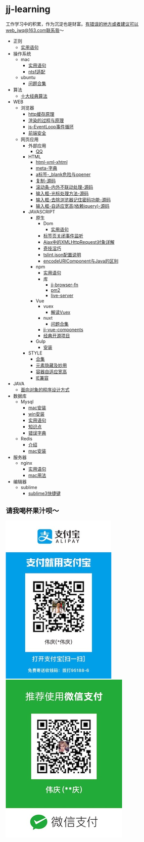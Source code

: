 # jj-learning
工作学习中的积累，作为沉淀也是财富。有错误的地方或者建议可以web_jwq@163.com联系我～

- 正则
  - [实用语句](./正则/实用语句.md)
- 操作系统
  - mac
    - [实用语句](./操作系统/mac/实用语句.md)
    - [ntsf适配](./操作系统/mac/ntsf适配.md)
  - ubuntu
    - [问题合集](./操作系统/ubuntu/问题合集.md)
- 算法
  - [十大经典算法](./算法/十大经典算法.md)
- WEB
  - 浏览器
    - [http缓存原理](./WEB/浏览器/http缓存原理.md)
    - [渲染的过程与原理](./WEB/浏览器/渲染的过程与原理.md)
    - [js-EventLoop事件循环](./WEB/浏览器/js-EventLoop事件循环.md)
    - [前端安全](./WEB/浏览器/前端安全.md)
  - 网页应用
    - 外部应用
      - [QQ](./WEB/网页应用/外部应用/QQ.md)
    - HTML
      - [html-xml-xhtml](./WEB/网页应用/HTML/html-xml-xhtml.md)
      - [meta-字典](./WEB/网页应用/HTML/meta-字典.md)
      - [a标签-_blank危险与opener](./WEB/网页应用/HTML/a标签-_blank危险与opener.md)
      - [复制-源码](./WEB/网页应用/HTML/复制.md)
      - [滚动条-内外不联动处理-源码](./WEB/网页应用/HTML/滚动条-内外不联动处理.md)
      - [输入框-光标处理方法-源码](./WEB/网页应用/HTML/输入框-光标处理方法.md)
      - [输入框-去除浏览器记住密码功能-源码](./WEB/网页应用/HTML/输入框-去除浏览器记住密码功能.md)
      - [输入框-自适应宽高(依赖jquery)-源码](./WEB/网页应用/HTML/输入框-自适应宽高(依赖jquery).md)
    - JAVASCRIPT
      - 原生
        - Dom
          - [实用语句](./WEB/网页应用/JAVASCRIPT/原生/Dom/实用语句.md)
        - [标签页关闭事件监听](./WEB/网页应用/JAVASCRIPT/原生/标签页关闭事件监听.md)
        - [Ajax中的XMLHttpRequest对象详解](./WEB/网页应用/JAVASCRIPT/原生/Ajax中的XMLHttpRequest对象详解.md)
        - [奇技淫巧](./WEB/网页应用/JAVASCRIPT/原生/奇技淫巧.md)
        - [tslint.json配置说明](./WEB/网页应用/JAVASCRIPT/原生/tslint.json配置说明.md)
        - [encodeURIComponent与Java的区别](./WEB/网页应用/JAVASCRIPT/原生/encodeURIComponent与Java的区别.md)
      - npm
        - [实用语句](./WEB/网页应用/JAVASCRIPT/npm/实用语句.md)
        - 库
          - [jj-browser-fn](https://github.com/Javison666/jj-browser-fn)
          - [pm2](./WEB/网页应用/JAVASCRIPT/npm/库/pm2.md)
          - [live-server](./WEB/网页应用/JAVASCRIPT/npm/库/live-server.md)
      - Vue
        - vuex
          - [解读Vuex](./WEB/网页应用/JAVASCRIPT/Vue/vuex/解读Vuex.md)
        - nuxt
          - [问题合集](./WEB/网页应用/JAVASCRIPT/Vue/nuxt/问题合集.md)
        - [jj-vue-components](https://hangzhou-zhiwang.github.io/jj-vue-components/dist/#/)
        - [经典开源项目](./WEB/网页应用/JAVASCRIPT/Vue/经典开源项目.md)
      - Gulp
        - [安装](./WEB/网页应用/JAVASCRIPT/Gulp/安装.md)
    - STYLE
      - [合集](./WEB/网页应用/STYLE/合集.md)
      - [元素隐藏及妙用](./WEB/网页应用/STYLE/元素隐藏及妙用.md)
      - [容器自适应宽高](./WEB/网页应用/STYLE/容器自适应宽高.md)
      - [IE兼容](./WEB/网页应用/STYLE/IE兼容.md)
- JAVA
  - [面向对象的程序设计方式](./JAVA/面向对象的程序设计方式.md)
- 数据库
  - Mysql
    - [mac安装](./数据库/Mysql/mac安装.md)
    - [win安装](./数据库/Mysql/win安装.md)
    - [实用语句](./数据库/Mysql/实用语句.md)
    - [知识点](./数据库/Mysql/知识点.md)
    - [错误字典](./数据库/Mysql/错误字典.md)
  - Redis
    - [介绍](./数据库/Redis/介绍.md)
    - [mac安装](./数据库/Redis/mac安装.md)
- 服务器
  - nginx
    - [实用语句](./服务器/nginx/实用语句.md)
    - [mac用法](./服务器/nginx/mac用法.md)
- 编辑器
  - sublime
    - [sublime3快捷键](./编辑器/sublime/sublime3快捷键.md)



## 请我喝杯果汁呗～

![Image text](https://github.com/Javison666/jj-learning/blob/master/image/alipay.jpg?raw=true)![Image text](https://github.com/Javison666/jj-learning/blob/master/image/wechat.jpg?raw=true)